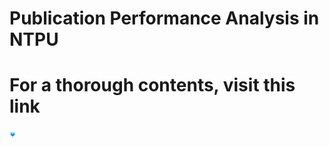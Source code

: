 # Publication Performance Analysis in NTPU
# For a thorough contents, visit this link
<img src = "https://github.com/wavelolz/Publication-Performance-Analysis/blob/main/picture/down-arrow.png" width = 10 height = 10>
